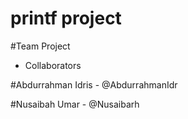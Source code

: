 # printf project
 #Team Project
  - Collaborators
  
  #Abdurrahman Idris		- @AbdurrahmanIdr 
  
  #Nusaibah Umar	-	@Nusaibarh 
